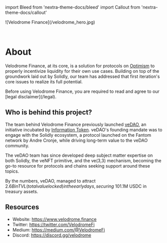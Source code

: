 import Bleed from 'nextra-theme-docs/bleed'
import Callout from 'nextra-theme-docs/callout'

<Bleed>
  ![Velodrome Finance](/velodrome_hero.jpg)
</Bleed>

&nbsp;

# About

Velodrome Finance, at its core, is a solution for protocols on [Optimism](https://www.optimism.io/) to properly incentivize liquidity for their own use cases.
Building on top of the groundwork laid out by Solidly, our team has addressed that first iteration's core issues to realize its full potential.

<Callout emoji="⚠️">
  Before using Velodrome Finance, you are required to read and agree to our
  [legal disclaimer](/legal).
</Callout>

## Who is behind this project?

The team behind Velodrome Finance previously launched
[veDAO](https://twitter.com/_vedao_), an initiative incubated by [Information Token](https://informationtoken.io). veDAO's founding mandate was to engage with
the Solidly ecosystem, a protocol launched on the Fantom network by Andre
Cronje, while driving long-term value to the veDAO community.

The veDAO team has since developed deep subject matter expertise on both
Solidly, the veNFT primitive, and the ve(3,3) mechanism, becoming the go-to resource for protocols and
chains seeking support around these topics.

By the numbers, veDAO, managed to attract $2.6B in TVL (total value locked) in the early days,
securing ~10% of Solidly voting power and ~$1.1M USDC in treasury assets.

## Resources

* Website: https://www.velodrome.finance
* Twitter: https://twitter.com/VelodromeFi
* Medium: https://medium.com/@VelodromeFi
* Discord: https://discord.gg/velodrome
